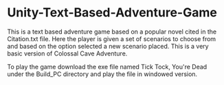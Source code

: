 # Unity-Text-Based-Adventure-Game

This is a text based adventure game based on a popular novel cited in the Citation.txt file.
Here the player is given a set of scenarios to choose from and based on the option selected a new scenario placed.
This is a very basic version of Colossal Cave Adventure.

To play the game download the exe file named Tick Tock, You're Dead under the Build_PC directory and play the file in windowed version.


